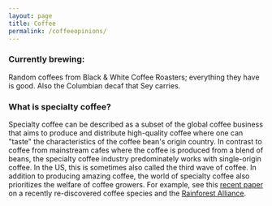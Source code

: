 ```yaml
---
layout: page 
title: Coffee 
permalink: /coffeeopinions/
---
```


### Currently brewing: 

Random coffees from Black & White Coffee Roasters; everything they have is good. Also the Columbian decaf that Sey carries.

### What is specialty coffee?

Specialty coffee can be described as a subset of the global coffee business that aims to produce and distribute high-quality coffee where one can "taste" the characteristics of the coffee bean's origin country. In contrast to coffee from mainstream cafes where the coffee is produced from a blend of beans, the specialty coffee industry predominately works with single-origin coffee. In the US, this is sometimes also called the third wave of coffee. In addition to producing amazing coffee, the world of specialty coffee also prioritizes the welfare of coffee growers. For example, see this [recent paper](https://www.nature.com/articles/s41477-021-00891-4) on a recently re-discovered coffee species and the [Rainforest Alliance](https://www.rainforest-alliance.org/).
